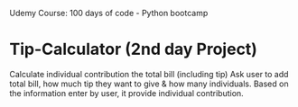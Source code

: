 Udemy Course: 100 days of code - Python bootcamp

# Tip-Calculator (2nd day Project)

Calculate individual contribution the total bill (including tip)
Ask user to add total bill, how much tip they want to give & how many individuals.
Based on the information enter by user, it provide individual contribution.
